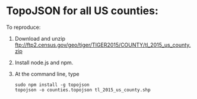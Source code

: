 # TopoJSON for all US counties:

To reproduce:

1. Download and unzip ftp://ftp2.census.gov/geo/tiger/TIGER2015/COUNTY/tl_2015_us_county.zip
2. Install node.js and npm.
3. At the command line, type

    ```
    sudo npm install -g topojson
    topojson -o counties.topojson tl_2015_us_county.shp
    ```

